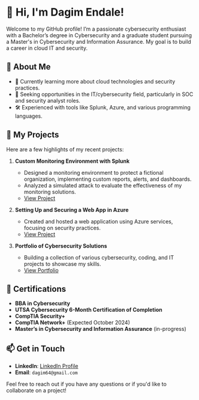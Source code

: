 # 👋 Hi, I'm Dagim Endale!

Welcome to my GitHub profile! I’m a passionate cybersecurity enthusiast with a Bachelor’s degree in Cybersecurity and a graduate student pursuing a Master's in Cybersecurity and Information Assurance. My goal is to build a career in cloud IT and security.

## 🌟 About Me
- 🌱 Currently learning more about cloud technologies and security practices.
- 💼 Seeking opportunities in the IT/cybersecurity field, particularly in SOC and security analyst roles.
- 🛠️ Experienced with tools like Splunk, Azure, and various programming languages.

## 📂 My Projects
Here are a few highlights of my recent projects:
1. **Custom Monitoring Environment with Splunk**
   - Designed a monitoring environment to protect a fictional organization, implementing custom reports, alerts, and dashboards.
   - Analyzed a simulated attack to evaluate the effectiveness of my monitoring solutions.
   - [View Project](link_to_your_project_repository)

2. **Setting Up and Securing a Web App in Azure**
   - Created and hosted a web application using Azure services, focusing on security practices.
   - [View Project](link_to_your_project_repository)

3. **Portfolio of Cybersecurity Solutions**
   - Building a collection of various cybersecurity, coding, and IT projects to showcase my skills.
   - [View Portfolio](link_to_your_portfolio)

## 📜 Certifications
- **BBA in Cybersecurity**
-  **UTSA Cybersecurity 6-Month Certification of Completion**
- **CompTIA Security+**
- **CompTIA Network+** (Expected October 2024)
- **Master’s in Cybersecurity and Information Assurance** (in-progress)

## 📫 Get in Touch
- **LinkedIn**: [LinkedIn Profile](https://www.linkedin.com/in/dagimendale)
- **Email**: `dagim64@gmail.com`

Feel free to reach out if you have any questions or if you'd like to collaborate on a project!
